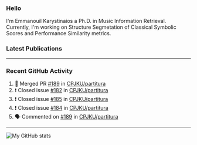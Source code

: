 ### Hello

I'm Emmanouil Karystinaios a Ph.D. in Music Information Retrieval.
Currently, I'm working on Structure Segmetation of Classical Symbolic Scores and Performance Similarity metrics.


### Latest Publications

<!-- BLOG-POST-LIST:START -->
<!-- BLOG-POST-LIST:END -->

---

### Recent GitHub Activity
  
<!--START_SECTION:activity-->
1. 🎉 Merged PR [#189](https://github.com/CPJKU/partitura/pull/189) in [CPJKU/partitura](https://github.com/CPJKU/partitura)
2. ❗️ Closed issue [#182](https://github.com/CPJKU/partitura/issues/182) in [CPJKU/partitura](https://github.com/CPJKU/partitura)
3. ❗️ Closed issue [#185](https://github.com/CPJKU/partitura/issues/185) in [CPJKU/partitura](https://github.com/CPJKU/partitura)
4. ❗️ Closed issue [#184](https://github.com/CPJKU/partitura/issues/184) in [CPJKU/partitura](https://github.com/CPJKU/partitura)
5. 🗣 Commented on [#189](https://github.com/CPJKU/partitura/issues/189) in [CPJKU/partitura](https://github.com/CPJKU/partitura)
<!--END_SECTION:activity-->

---

![My GitHub stats](https://github-readme-stats.vercel.app/api?username=manoskary&show_icons=true&theme=radical)


<!--
**manoskary/manoskary** is a ✨ _special_ ✨ repository because its `README.md` (this file) appears on your GitHub profile.

Here are some ideas to get you started:

- 🔭 I’m currently working on ...
- 🌱 I’m currently learning ...
- 👯 I’m looking to collaborate on ...
- 🤔 I’m looking for help with ...
- 💬 Ask me about ...
- 📫 How to reach me: ...
- 😄 Pronouns: ...
- ⚡ Fun fact: ...
-->
